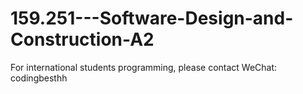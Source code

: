 # 159.251---Software-Design-and-Construction-A2
For international students programming, please contact WeChat: codingbesthh
